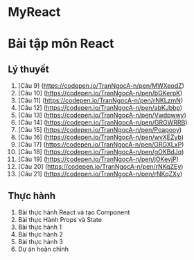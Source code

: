 # MyReact
# Bài tập môn React
## Lý thuyết
1.  [Câu 9] (https://codepen.io/TranNgocA-n/pen/MWXeodZ)
2.  [Câu 10]  (https://codepen.io/TranNgocA-n/pen/bGKerpK)
3.  [Câu 11]  (https://codepen.io/TranNgocA-n/pen/rNKLzmN)
4.  [Câu 12]  (https://codepen.io/TranNgocA-n/pen/abKJbbp)
5.  [Câu 13]  (https://codepen.io/TranNgocA-n/pen/Vwdpwwy)
6.  [Câu 14]  (https://codepen.io/TranNgocA-n/pen/GRGWRRB)
7.  [Câu 15]  (https://codepen.io/TranNgocA-n/pen/Poapooy)
8.  [Câu 16]  (https://codepen.io/TranNgocA-n/pen/wvXEZyb)
9.  [Câu 17]  (https://codepen.io/TranNgocA-n/pen/GRGXLxP)
10. [Câu 18]  (https://codepen.io/TranNgocA-n/pen/gOKBdJq)
11. [Câu 19]  (https://codepen.io/TranNgocA-n/pen/jOKevjP)
12. [Câu 20]  (https://codepen.io/TranNgocA-n/pen/rNKqZEy)
13. [Câu 21]  (https://codepen.io/TranNgocA-n/pen/rNKqZXy)

## Thực hành
1.  Bài thực hành React và tạo Component
2.  Bài thực Hành Props và State
3.  Bài thực hành 1
4.  Bài thực hành 2
5.  Bài thực hành 3
6.  Dự án hoàn chỉnh
